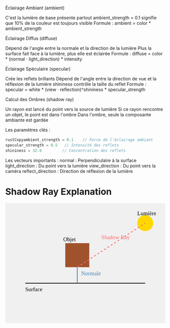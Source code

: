 Éclairage Ambiant (ambient)

C'est la lumière de base présente partout
ambient_strength = 0.1 signifie que 10% de la couleur est toujours visible
Formule : ambient = color * ambient_strength


Éclairage Diffus (diffuse)


Dépend de l'angle entre la normale et la direction de la lumière
Plus la surface fait face à la lumière, plus elle est éclairée
Formule : diffuse = color * (normal · light_direction) * intensity


Éclairage Spéculaire (specular)


Crée les reflets brillants
Dépend de l'angle entre la direction de vue et la réflexion de la lumière
shininess contrôle la taille du reflet
Formule : specular = white * (view · reflection)^shininess * specular_strength


Calcul des Ombres (shadow ray)


Un rayon est lancé du point vers la source de lumière
Si ce rayon rencontre un objet, le point est dans l'ombre
Dans l'ombre, seule la composante ambiante est gardée

Les paramètres clés :
```rust
rustCopyambient_strength = 0.1    // Force de l'éclairage ambiant
specular_strength = 0.5   // Intensité des reflets
shininess = 32.0         // Concentration des reflets
```
Les vecteurs importants :
normal : Perpendiculaire à la surface
light_direction : Du point vers la lumière
view_direction : Du point vers la caméra
reflect_direction : Direction de réflexion de la lumière

# Shadow Ray Explanation

![Shadow Ray Explanation](./light.svg)